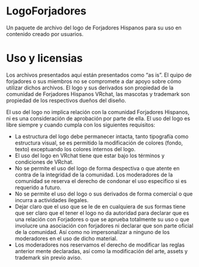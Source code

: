 # LogoForjadores
Un paquete de archivo del logo de Forjadores Hispanos para su uso en contenido creado por usuarios.

# Uso y licensias

Los archivos presentados aquí están presentados como “as is”. El quipo de forjadores o sus miembros no se compromete a dar apoyo sobre cómo utilizar dichos archivos.
El logo y sus derivados son propiedad de la comunidad de Forjadores Hispanos VRchat, las mascotas y trademark son propiedad de los respectivos dueños del diseño.

El uso del logo no implica relación con la comunidad Forjadores Hispanos, ni es una consideración de aprobación por parte de ella. El uso del logo es libre siempre y cuando cumpla con los siguientes requisitos:
-	La estructura del logo debe permanecer intacta, tanto tipografía como estructura visual, se es permitido la modificación de colores (fondo, texto) exceptuando los colores internos del logo.
-	El uso del logo en VRchat tiene que estar bajo los términos y condiciones de VRchat.
-	No se permite el uso del logo de forma despectiva o que atente en contra de la integridad de la comunidad. Los moderadores de la comunidad se reserva el derecho de condonar el uso especifico si es requerido a futuro.
-	No se permite el uso del logo o sus derivados de forma comercial o que incurra a actividades ilegales.
-	Dejar claro que el uso que se le de en cualquiera de sus formas tiene que ser claro que el tener el logo no da autoridad para declarar que es una relación con Forjadores o que se aprueba totalmente su uso o que involucre una asociación con forjadores ni declarar que son parte oficial de la comunidad. Así como no impersonalizar a ninguno de los moderadores en el uso de dicho material.
-	Los moderadores nos reservamos el derecho de modificar las reglas anterior mente declaradas, así como la modificación del arte, assets y trademark sin previo aviso.


